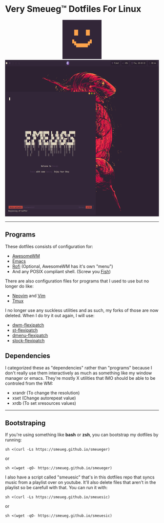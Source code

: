 <h1>Very Smeueg™ Dotfiles For Linux</h1>
<div align="center">
<img src="./.config/rice/Smeueg.png" height=128 width=128>
<img src="./.config/rice/Screenshot.png" height=512 width=512>
</div>

---

## Programs
These dotfiles consists of configuration for:
- [AwesomeWM](https://awesomewm.org/)
- [Emacs](https://emacs.org/)
- [Rofi](https://github.com/davatorium/rofi) (Optional, AwesomeWM has it's own "menu")
- And any POSIX compliant shell. (Screw you [Fish](https://fishshell.com/))

There are also configuration files for programs that I used to use but no longer
do like:
- [Neovim](https://neovim.io/) and [Vim](https://www.vim.org/)
- [Tmux](https://github.com/tmux/tmux)

I no longer use any suckless utilities and as such, my forks of those are now
deleted. When I do try it out again, I will use:
- [dwm-flexipatch](https://github.com/bakkeby/dwm-flexipatch)
- [st-flexipatch](https://github.com/bakkeby/st-flexipatch)
- [dmenu-flexipatch](https://github.com/bakkeby/dmenu-flexipatch)
- [slock-flexipatch](https://github.com/bakkeby/slock-flexipatch)


## Dependencies
I categorized these as "dependencies" rather than "programs" because I don't
really use them interactively as much as something like my window manager or
emacs. They're mostly X utilities that IMO should be able to be controled from
the WM:
- xrandr (To change the resolution)
- xset (Change autorepeat value)
- xrdb (To set xresources values)

---

## Bootstraping
If you're using something like **bash** or **zsh**, you can bootstrap my
dotfiles by running:
```
sh <(curl -Ls https://smeueg.github.io/smeueger)
```
or
```
sh <(wget -qO- https://smeueg.github.io/smeueger)
```

I also have a script called "smeuesic" that's in this dotfiles repo that
syncs music from a playlist over on youtube. It'll also delete files that
aren't in the playlist so be carefull with that. You can run it with:
```
sh <(curl -Ls https://smeueg.github.io/smeuesic)
```
or
```
sh <(wget -qO- https://smeueg.github.io/smeuesic)
```
